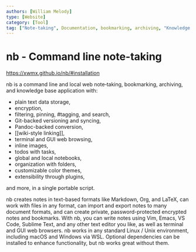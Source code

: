 ```yaml
---
authors: [William Melody]
type: [Website]
category: [Tool]
tag: ["Note‑taking", Documentation, bookmarking, archiving, "Knowledge base"]
---
```


# nb - Command line note-taking

https://xwmx.github.io/nb/#installation

nb is a command line and local web note‑taking, bookmarking, archiving, and knowledge base application with:

-   plain text data storage,
-   encryption,
-   filtering, pinning, #tagging, and search,
-   Git-backed versioning and syncing,
-   Pandoc-backed conversion,
-   [[wiki-style linking]],
-   terminal and GUI web browsing,
-   inline images,
-   todos with tasks,
-   global and local notebooks,
-   organization with folders,
-   customizable color themes,
-   extensibility through plugins,

and more, in a single portable script.

nb creates notes in text-based formats like Markdown, Org, and LaTeX, can work with files in any format, can import and export notes to many document formats, and can create private, password-protected encrypted notes and bookmarks. With nb, you can write notes using Vim, Emacs, VS Code, Sublime Text, and any other text editor you like, as well as terminal and GUI web browsers. nb works in any standard Linux / Unix environment, including macOS and Windows via WSL. Optional dependencies can be installed to enhance functionality, but nb works great without them.
